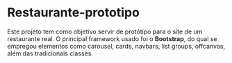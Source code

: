 # Restaurante-prototipo

Este projeto tem como objetivo servir de protótipo para o site de um restaurante real. O principal framework usado foi o **Bootstrap**, do qual se empregou elementos como carousel, cards, navbars, list groups, offcanvas, além das tradicionais classes.
